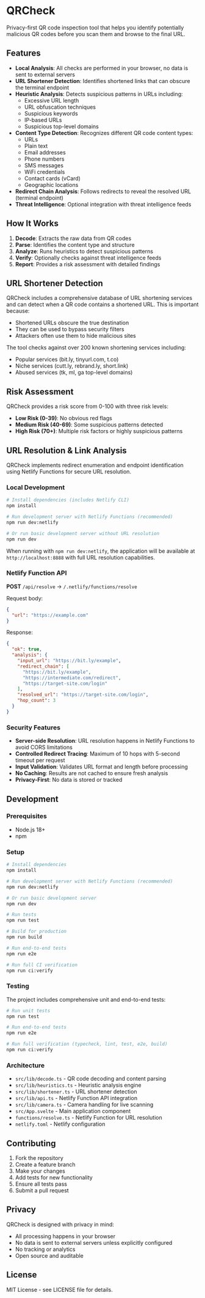 # QRCheck

Privacy-first QR code inspection tool that helps you identify potentially malicious QR codes before you scan them and browse to the final URL.

## Features

- **Local Analysis**: All checks are performed in your browser, no data is sent to external servers
- **URL Shortener Detection**: Identifies shortened links that can obscure the terminal endpoint
- **Heuristic Analysis**: Detects suspicious patterns in URLs including:
  - Excessive URL length
  - URL obfuscation techniques
  - Suspicious keywords
  - IP-based URLs
  - Suspicious top-level domains
- **Content Type Detection**: Recognizes different QR code content types:
  - URLs
  - Plain text
  - Email addresses
  - Phone numbers
  - SMS messages
  - WiFi credentials
  - Contact cards (vCard)
  - Geographic locations
- **Redirect Chain Analysis**: Follows redirects to reveal the resolved URL (terminal endpoint)
- **Threat Intelligence**: Optional integration with threat intelligence feeds

## How It Works

1. **Decode**: Extracts the raw data from QR codes
2. **Parse**: Identifies the content type and structure
3. **Analyze**: Runs heuristics to detect suspicious patterns
4. **Verify**: Optionally checks against threat intelligence feeds
5. **Report**: Provides a risk assessment with detailed findings

## URL Shortener Detection

QRCheck includes a comprehensive database of URL shortening services and can detect when a QR code contains a shortened URL. This is important because:

- Shortened URLs obscure the true destination
- They can be used to bypass security filters
- Attackers often use them to hide malicious sites

The tool checks against over 200 known shortening services including:
- Popular services (bit.ly, tinyurl.com, t.co)
- Niche services (cutt.ly, rebrand.ly, short.link)
- Abused services (tk, ml, ga top-level domains)

## Risk Assessment

QRCheck provides a risk score from 0-100 with three risk levels:

- **Low Risk (0-39)**: No obvious red flags
- **Medium Risk (40-69)**: Some suspicious patterns detected
- **High Risk (70+)**: Multiple risk factors or highly suspicious patterns

## URL Resolution & Link Analysis

QRCheck implements redirect enumeration and endpoint identification using Netlify Functions for secure URL resolution.

### Local Development

```bash
# Install dependencies (includes Netlify CLI)
npm install

# Run development server with Netlify Functions (recommended)
npm run dev:netlify

# Or run basic development server without URL resolution
npm run dev
```

When running with `npm run dev:netlify`, the application will be available at `http://localhost:8888` with full URL resolution capabilities.

### Netlify Function API

**POST** `/api/resolve` → `/.netlify/functions/resolve`

Request body:
```json
{
  "url": "https://example.com"
}
```

Response:
```json
{
  "ok": true,
  "analysis": {
    "input_url": "https://bit.ly/example",
    "redirect_chain": [
      "https://bit.ly/example",
      "https://intermediate.com/redirect",
      "https://target-site.com/login"
    ],
    "resolved_url": "https://target-site.com/login",
    "hop_count": 3
  }
}
```

### Security Features

- **Server-side Resolution**: URL resolution happens in Netlify Functions to avoid CORS limitations
- **Controlled Redirect Tracing**: Maximum of 10 hops with 5-second timeout per request
- **Input Validation**: Validates URL format and length before processing
- **No Caching**: Results are not cached to ensure fresh analysis
- **Privacy-First**: No data is stored or tracked

## Development

### Prerequisites

- Node.js 18+
- npm

### Setup

```bash
# Install dependencies
npm install

# Run development server with Netlify Functions (recommended)
npm run dev:netlify

# Or run basic development server
npm run dev

# Run tests
npm run test

# Build for production
npm run build

# Run end-to-end tests
npm run e2e

# Run full CI verification
npm run ci:verify
```

### Testing

The project includes comprehensive unit and end-to-end tests:

```bash
# Run unit tests
npm run test

# Run end-to-end tests
npm run e2e

# Run full verification (typecheck, lint, test, e2e, build)
npm run ci:verify
```

### Architecture

- `src/lib/decode.ts` - QR code decoding and content parsing
- `src/lib/heuristics.ts` - Heuristic analysis engine
- `src/lib/shortener.ts` - URL shortener detection
- `src/lib/api.ts` - Netlify Function API integration
- `src/lib/camera.ts` - Camera handling for live scanning
- `src/App.svelte` - Main application component
- `functions/resolve.ts` - Netlify Function for URL resolution
- `netlify.toml` - Netlify configuration

## Contributing

1. Fork the repository
2. Create a feature branch
3. Make your changes
4. Add tests for new functionality
5. Ensure all tests pass
6. Submit a pull request

## Privacy

QRCheck is designed with privacy in mind:

- All processing happens in your browser
- No data is sent to external servers unless explicitly configured
- No tracking or analytics
- Open source and auditable

## License

MIT License - see LICENSE file for details.
